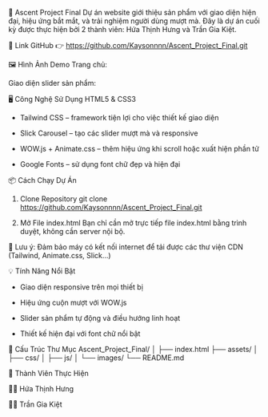 🎯 Ascent Project Final
Dự án website giới thiệu sản phẩm với giao diện hiện đại, hiệu ứng bắt mắt, và trải nghiệm người dùng mượt mà. Đây là dự án cuối kỳ được thực hiện bởi 2 thành viên: Hứa Thịnh Hưng và Trần Gia Kiệt.

🔗 Link GitHub
👉 https://github.com/Kaysonnnn/Ascent_Project_Final.git

🖼️ Hình Ảnh Demo
Trang chủ:

Giao diện slider sản phẩm:

🖥️ Công Nghệ Sử Dụng
HTML5 & CSS3

- Tailwind CSS – framework tiện lợi cho việc thiết kế giao diện

- Slick Carousel – tạo các slider mượt mà và responsive

- WOW.js + Animate.css – thêm hiệu ứng khi scroll hoặc xuất hiện phần tử

- Google Fonts – sử dụng font chữ đẹp và hiện đại

📦 Cách Chạy Dự Án
1. Clone Repository
git clone https://github.com/Kaysonnnn/Ascent_Project_Final.git

2. Mở File index.html
Bạn chỉ cần mở trực tiếp file index.html bằng trình duyệt, không cần server nội bộ.

📌 Lưu ý: Đảm bảo máy có kết nối internet để tải được các thư viện CDN (Tailwind, Animate.css, Slick...)

💡 Tính Năng Nổi Bật
- Giao diện responsive trên mọi thiết bị

- Hiệu ứng cuộn mượt với WOW.js

- Slider sản phẩm tự động và điều hướng linh hoạt

- Thiết kế hiện đại với font chữ nổi bật

📁 Cấu Trúc Thư Mục
Ascent_Project_Final/
│
├── index.html
├── assets/
│   ├── css/
│   ├── js/
│   └── images/
└── README.md

📣 Thành Viên Thực Hiện

🧑‍💻 Hứa Thịnh Hưng

🧑‍💻 Trần Gia Kiệt

